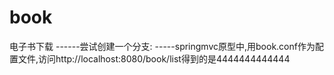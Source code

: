 book
====

电子书下载
------尝试创建一个分支:
-----springmvc原型中,用book.conf作为配置文件,访问http://localhost:8080/book/list得到的是4444444444444
